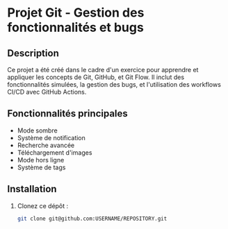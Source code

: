 # Projet Git - Gestion des fonctionnalités et bugs

## Description

Ce projet a été créé dans le cadre d'un exercice pour apprendre et appliquer les concepts de Git, GitHub, et Git Flow. Il inclut des fonctionnalités simulées, la gestion des bugs, et l'utilisation des workflows CI/CD avec GitHub Actions.

## Fonctionnalités principales

-   Mode sombre
-   Système de notification
-   Recherche avancée
-   Téléchargement d'images
-   Mode hors ligne
-   Système de tags

## Installation

1. Clonez ce dépôt :
    ```bash
    git clone git@github.com:USERNAME/REPOSITORY.git
    ```
